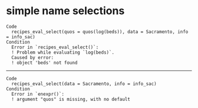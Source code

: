 # simple name selections

    Code
      recipes_eval_select(quos = quos(log(beds)), data = Sacramento, info = info_sac)
    Condition
      Error in `recipes_eval_select()`:
      ! Problem while evaluating `log(beds)`.
      Caused by error:
      ! object 'beds' not found

---

    Code
      recipes_eval_select(data = Sacramento, info = info_sac)
    Condition
      Error in `enexpr()`:
      ! argument "quos" is missing, with no default

